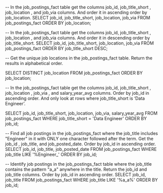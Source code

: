-- In the job_postings_fact table get the columns job_id, job_title_short , job_location , and job_via columns. And order it in ascending order by job_location.
SELECT
	job_id,
	job_title_short,
	job_location,
	job_via
FROM
	job_postings_fact
ORDER BY
	job_location;
   

-- In the job_postings_fact table get the columns job_id, job_title_short , job_location , and job_via columns. And order it in descending order by job_title_short.
SELECT
	job_id,
	job_title_short,
	job_location,
	job_via
FROM
	job_postings_fact
ORDER BY
	job_title_short DESC;
    
    
-- Get the unique job locations in the job_postings_fact table. Return the results in alphabetical order.

SELECT DISTINCT
	job_location
FROM
	job_postings_fact
ORDER BY
	job_location;

-- In the job_postings_fact table get the columns job_id, job_title_short , job_location , job_via , and salary_year_avg columns. Order by job_id in ascending order. And only look at rows where job_title_short is ‘Data Engineer’.

SELECT
	job_id,
	job_title_short,
	job_location,
	job_via,
	salary_year_avg
FROM
	job_postings_fact
WHERE
	job_title_short = 'Data Engineer'
ORDER BY
	job_id;


-- Find all job postings in the job_postings_fact where the job_title includes "Engineer" in it with ONLY one character followed after the term. Get the job_id , job_title, and job_posted_date. Order by job_id in ascending order.
SELECT 
	job_id, 
	job_title,
	job_posted_date
FROM 
	job_postings_fact
WHERE 
	job_title LIKE '%Engineer_'
ORDER BY
	job_id;

-- Identify job postings in the job_postings_fact table where the job_title contains the pattern "a_a" anywhere in the title. Return the job_id and job_title columns. Order by job_id in ascending order.
SELECT 
	job_id, 
	job_title
FROM 
	job_postings_fact
WHERE 
	job_title LIKE '%a_a%'
ORDER BY
	job_id;
